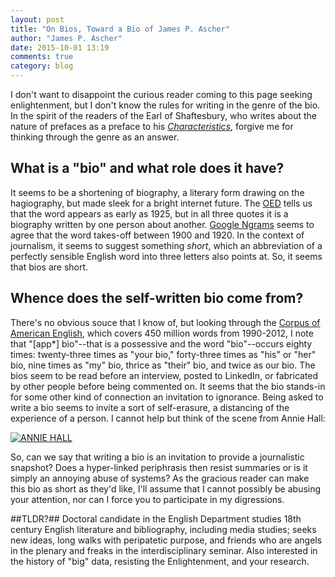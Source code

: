 ```yaml
---
layout: post
title: "On Bios, Toward a Bio of James P. Ascher"
author: "James P. Ascher"
date: 2015-10-01 13:19
comments: true
category: blog
---
```


I don't want to disappoint the curious reader coming to this page
seeking enlightenment, but I don't know the rules for writing in the
genre of the bio. In the spirit of the readers of the Earl of
Shaftesbury, who writes about the nature of prefaces as a preface to
his [*Characteristics*](http://oll.libertyfund.org/titles/1851),
forgive me for thinking through the genre as an answer.

## What is a "bio" and what role does it have? ##

It seems to be a shortening of biography, a literary form drawing on
the hagiography, but made sleek for a bright internet future. The
[OED](http://www.oed.com/) tells us that the word appears as early as
1925, but in all three quotes it is a biography written by one person
about
another. [Google Ngrams](https://books.google.com/ngrams/graph?content=bio&year_start=1800&year_end=2000&corpus=15&smoothing=3)
seems to agree that the word takes-off between 1900 and 1920. In the
context of journalism, it seems to suggest something *short*, which an
abbreviation of a perfectly sensible English word into three letters
also points at. So, it seems that bios are short.

## Whence does the self-written bio come from? ##

There's no obvious souce that I know of, but looking through the
[Corpus of American English](http://corpus.byu.edu/coca/
), which covers 450 million words from
1990-2012, I note that "[app*] bio"--that is a possessive and the word
"bio"--occurs eighty times: twenty-three times as "your bio,"
forty-three times as "his" or "her" bio, nine times as "my" bio,
thrice as "their" bio, and twice as our bio. The bios seem to be read
before an interview, posted to LinkedIn, or fabricated by other people
before being commented on. It seems that the bio stands-in for some
other kind of connection an invitation to ignorance. Being asked to
write a bio seems to invite a sort of self-erasure, a distancing of
the experience of a person. I cannot help but
think of the scene from Annie Hall:

[![ANNIE HALL](http://img.youtube.com/vi/9wWUc8BZgWE/0.jpg)](http://www.youtube.com/watch?v=9wWUc8BZgWE
"Annie Hall (1977) scene with Marshall McLuhan")

So, can we say that writing a bio is an invitation to provide a
journalistic snapshot? Does a hyper-linked periphrasis then resist
summaries or is it simply an annoying abuse of systems? As the
gracious reader can make this bio as short as they'd like, I'll assume
that I cannot possibly be abusing your attention, nor can I force you
to participate in my digressions.

##TLDR?##
Doctoral candidate in the English Department studies 18th century
English literature and bibliography, including media studies; seeks
new ideas, long walks with peripatetic purpose, and friends who are angels
in the plenary and freaks in the interdisciplinary seminar. Also interested
in the history of "big" data, resisting the Enlightenment, and your
research.
